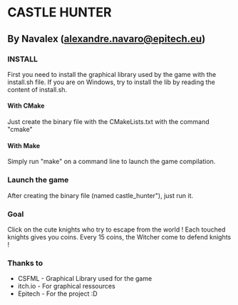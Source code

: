 # CASTLE HUNTER
## By Navalex (alexandre.navaro@epitech.eu)


### INSTALL
First you need to install the graphical library used by the game with the install.sh file.
If you are on Windows, try to install the lib by reading the content of install.sh.
#### With CMake
Just create the binary file with the CMakeLists.txt with the command "cmake"
#### With Make
Simply run "make" on a command line to launch the game compilation.

### Launch the game
After creating the binary file (named castle_hunter"), just run it.

### Goal
Click on the cute knights who try to escape from the world ! Each touched knights gives you coins. Every 15 coins, the Witcher come to defend knights !

### Thanks to
- CSFML - Graphical Library used for the game
- itch.io - For graphical ressources
- Epitech - For the project :D
